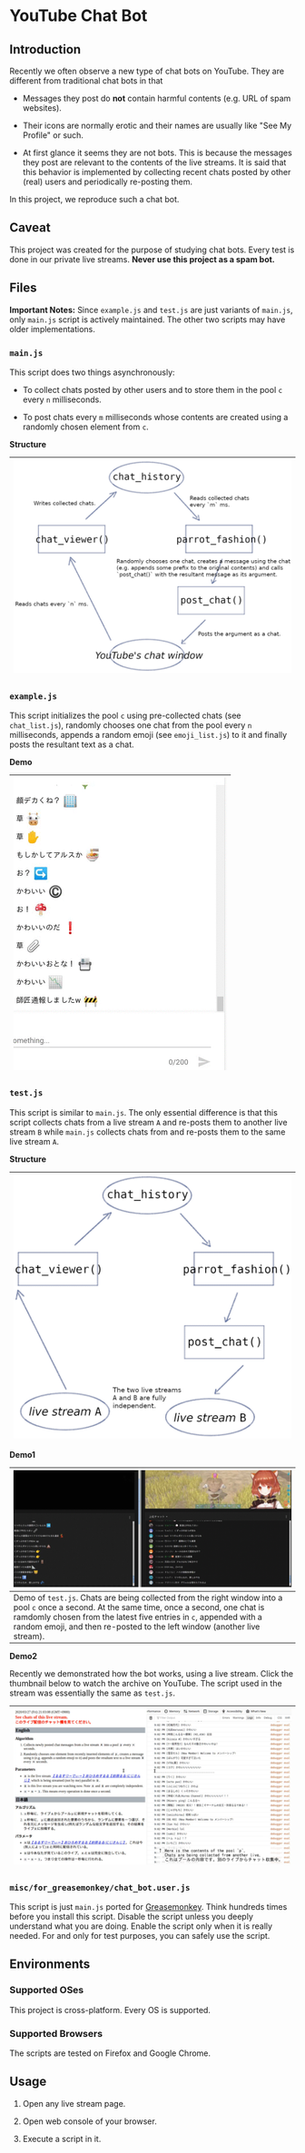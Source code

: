 # YouTube Chat Bot

## Introduction

Recently we often observe a new type of chat bots on YouTube. They are different from traditional chat bots in that

- Messages they post do **not** contain harmful contents (e.g. URL of spam websites).

- Their icons are normally erotic and their names are usually like "See My Profile" or such.

- At first glance it seems they are not bots. This is because the messages they post are relevant to the contents of the live streams. It is said that this behavior is implemented by collecting recent chats posted by other (real) users and periodically re-posting them.

In this project, we reproduce such a chat bot.

## Caveat

This project was created for the purpose of studying chat bots. Every test is done in our private live streams. **Never use this project as a spam bot.**

## Files

**Important Notes:** Since `example.js` and `test.js` are just variants of `main.js`, only `main.js` script is actively maintained. The other two scripts may have older implementations.

### `main.js`

This script does two things asynchronously:

- To collect chats posted by other users and to store them in the pool `c` every `n` milliseconds.

- To post chats every `m` milliseconds whose contents are created using a randomly chosen element from `c`.

**Structure**

| ![structure_of_main_js](fig/fig_main_js.png) |
| :-- |

### `example.js`

This script initializes the pool `c` using pre-collected chats (see `chat_list.js`), randomly chooses one chat from the pool every `n` milliseconds, appends a random emoji (see `emoji_list.js`) to it and finally posts the resultant text as a chat.

**Demo**

| ![demo_of_example_js](fig/demo_example_js.gif) |
| :-- |

### `test.js`

This script is similar to `main.js`. The only essential difference is that this script collects chats from a live stream `A` and re-posts them to another live stream `B` while `main.js` collects chats from and re-posts them to the same live stream `A`.

**Structure**

| ![structure_of_test_js](fig/fig_test_js.png) |
| :-- |

**Demo1**

| ![demo_of_test_js](fig/demo_test_js.gif) |
|:--|
| Demo of `test.js`. Chats are being collected from the right window into a pool `c` once a second. At the same time, once a second, one chat is ramdomly chosen from the latest five entries in `c`, appended with a random emoji, and then re-posted to the left window (another live stream). |

**Demo2**

Recently we demonstrated how the bot works, using a live stream. Click the thumbnail below to watch the archive on YouTube. The script used in the stream was essentially the same as `test.js`.

| [![live_demo_of_test_js](fig/live_demo_test_js.png)](https://www.youtube.com/watch?v=z1Lh_bSeVxk) |
| :-- |

### `misc/for_greasemonkey/chat_bot.user.js`

This script is just `main.js` ported for [Greasemonkey](https://www.greasespot.net/). Think hundreds times before you install this script. Disable the script unless you deeply understand what you are doing. Enable the script only when it is really needed. For and only for test purposes, you can safely use the script.

## Environments

### Supported OSes

This project is cross-platform. Every OS is supported.

### Supported Browsers

The scripts are tested on Firefox and Google Chrome.

## Usage

1. Open any live stream page.

2. Open web console of your browser.

3. Execute a script in it.

<!-- vim: set spell -->

